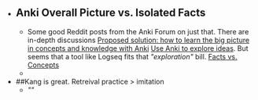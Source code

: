 - ## Anki Overall Picture vs. Isolated Facts
	- Some good Reddit posts from the Anki Forum on just that. There are in-depth discussions
	  [Proposed solution: how to learn the big picture in concepts and knowledge with Anki](https://www.reddit.com/r/Anki/comments/70numl/proposed_solution_how_to_learn_the_big_picture_in/)
	  [Use Anki to explore ideas](https://www.reddit.com/r/Anki/comments/a20zq6/looking_for_some_ways_to_use_anki_to_explore/). But seems that a tool like Logseq fits that _"exploration"_ bill.
	  [Facts vs. Concepts](https://www.reddit.com/r/Anki/comments/ge8ufv/facts_vs_concepts/)
	-
- ##Kang is great. Retreival practice > imitation
	- _""_